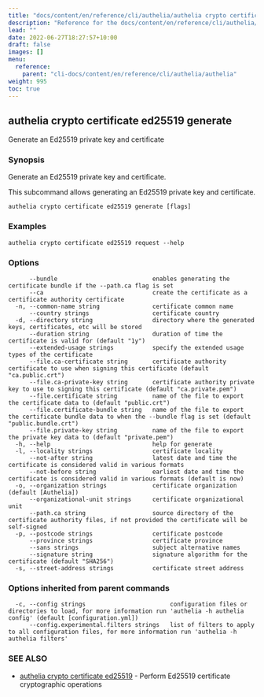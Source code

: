 ```yaml
---
title: "docs/content/en/reference/cli/authelia/authelia crypto certificate ed25519 generate"
description: "Reference for the docs/content/en/reference/cli/authelia/authelia crypto certificate ed25519 generate command."
lead: ""
date: 2022-06-27T18:27:57+10:00
draft: false
images: []
menu:
  reference:
    parent: "cli-docs/content/en/reference/cli/authelia/authelia"
weight: 995
toc: true
---
```


## authelia crypto certificate ed25519 generate

Generate an Ed25519 private key and certificate

### Synopsis

Generate an Ed25519 private key and certificate.

This subcommand allows generating an Ed25519 private key and certificate.

```
authelia crypto certificate ed25519 generate [flags]
```

### Examples

```
authelia crypto certificate ed25519 request --help
```

### Options

```
      --bundle                           enables generating the certificate bundle if the --path.ca flag is set
      --ca                               create the certificate as a certificate authority certificate
  -n, --common-name string               certificate common name
      --country strings                  certificate country
  -d, --directory string                 directory where the generated keys, certificates, etc will be stored
      --duration string                  duration of time the certificate is valid for (default "1y")
      --extended-usage strings           specify the extended usage types of the certificate
      --file.ca-certificate string       certificate authority certificate to use when signing this certificate (default "ca.public.crt")
      --file.ca-private-key string       certificate authority private key to use to signing this certificate (default "ca.private.pem")
      --file.certificate string          name of the file to export the certificate data to (default "public.crt")
      --file.certificate-bundle string   name of the file to export the certificate bundle data to when the --bundle flag is set (default "public.bundle.crt")
      --file.private-key string          name of the file to export the private key data to (default "private.pem")
  -h, --help                             help for generate
  -l, --locality strings                 certificate locality
      --not-after string                 latest date and time the certificate is considered valid in various formats
      --not-before string                earliest date and time the certificate is considered valid in various formats (default is now)
  -o, --organization strings             certificate organization (default [Authelia])
      --organizational-unit strings      certificate organizational unit
      --path.ca string                   source directory of the certificate authority files, if not provided the certificate will be self-signed
  -p, --postcode strings                 certificate postcode
      --province strings                 certificate province
      --sans strings                     subject alternative names
      --signature string                 signature algorithm for the certificate (default "SHA256")
  -s, --street-address strings           certificate street address
```

### Options inherited from parent commands

```
  -c, --config strings                        configuration files or directories to load, for more information run 'authelia -h authelia config' (default [configuration.yml])
      --config.experimental.filters strings   list of filters to apply to all configuration files, for more information run 'authelia -h authelia filters'
```

### SEE ALSO

* [authelia crypto certificate ed25519](authelia_crypto_certificate_ed25519.md)	 - Perform Ed25519 certificate cryptographic operations

